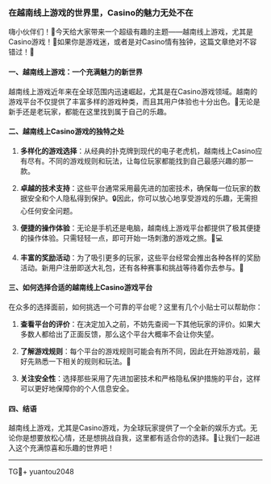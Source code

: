 ### 在越南线上游戏的世界里，Casino的魅力无处不在

嗨小伙伴们！👋今天给大家带来一个超级有趣的主题——越南线上游戏，尤其是Casino游戏！🎉如果你是游戏迷，或者是对Casino情有独钟，这篇文章绝对不容错过！🚀

#### 一、越南线上游戏：一个充满魅力的新世界

越南线上游戏近年来在全球范围内迅速崛起，尤其是在Casino游戏领域。越南的游戏平台不仅提供了丰富多样的游戏种类，而且其用户体验也十分出色。🌈无论是新手还是老玩家，都能在这里找到属于自己的乐趣。

#### 二、越南线上Casino游戏的独特之处

1. **多样化的游戏选择**：从经典的扑克牌到现代的电子老虎机，越南线上Casino应有尽有。不同的游戏规则和玩法，让每位玩家都能找到自己最感兴趣的那一款。
   
2. **卓越的技术支持**：这些平台通常采用最先进的加密技术，确保每一位玩家的数据安全和个人隐私得到保护。🔒因此，你可以放心地享受游戏的乐趣，无需担心任何安全问题。

3. **便捷的操作体验**：无论是手机还是电脑，越南线上游戏平台都提供了极其便捷的操作体验。只需轻轻一点，即可开始一场刺激的游戏之旅。📱💻

4. **丰富的奖励活动**：为了吸引更多的玩家，这些平台经常会推出各种各样的奖励活动。新用户注册即送大礼包，还有各种赛事和挑战等待着你去参与。🎁

#### 三、如何选择合适的越南线上Casino游戏平台

在众多的选择面前，如何挑选一个可靠的平台呢？这里有几个小贴士可以帮助你：

1. **查看平台的评价**：在决定加入之前，不妨先查阅一下其他玩家的评价。如果大多数人都给出了正面反馈，那么这个平台大概率不会让你失望。
   
2. **了解游戏规则**：每个平台的游戏规则可能会有所不同，因此在开始游戏前，最好先熟悉一下相关的规则和玩法。📖

3. **关注安全性**：选择那些采用了先进加密技术和严格隐私保护措施的平台，这样可以更好地保障你的个人信息安全。

#### 四、结语

越南线上游戏，尤其是Casino游戏，为全球玩家提供了一个全新的娱乐方式。无论你是想要放松心情，还是想挑战自我，这里都有适合你的选择。🌟让我们一起进入这个充满惊喜和乐趣的世界吧！

---

TG💪+ yuantou2048